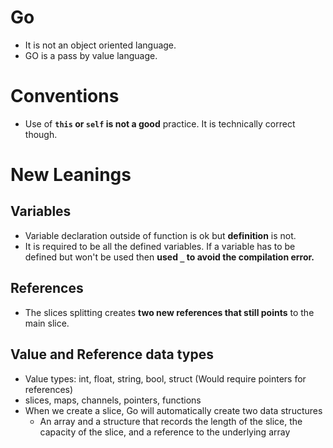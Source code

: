 # Go
- It is not an object oriented language.
- GO is a pass by value language.

# Conventions 
- Use of **`this` or `self` is not a good** practice. It is technically correct though.

# New Leanings 
## Variables
- Variable declaration outside of function is ok but **definition** is not.
- It is required to be all the defined variables. If a variable has to be defined but won't be used then **used `_` to avoid the compilation error.**

## References
- The slices splitting creates **two new references that still points** to the main slice.

## Value and Reference data types
- Value types: int, float, string, bool, struct (Would require pointers for references)
- slices, maps, channels, pointers, functions
- When we create a slice, Go will automatically create two data structures
  - An array and a structure that records the length of the slice, the capacity of the slice, and a reference to the underlying array

